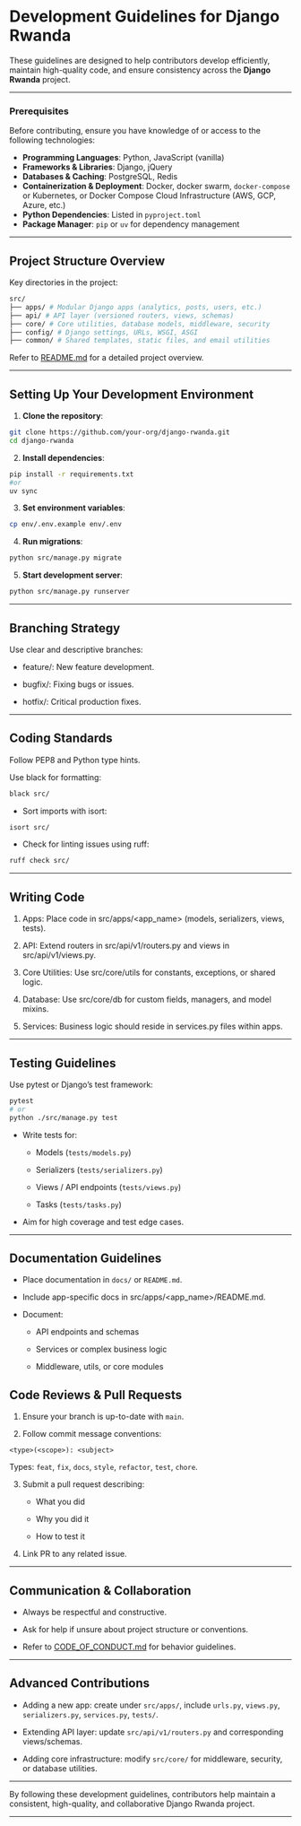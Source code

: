 # Development Guidelines for Django Rwanda

These guidelines are designed to help contributors develop efficiently, maintain high-quality code, and ensure consistency across the **Django Rwanda** project.

---

### Prerequisites

Before contributing, ensure you have knowledge of or access to the following technologies:

- **Programming Languages**: Python, JavaScript (vanilla)
- **Frameworks & Libraries**: Django, jQuery
- **Databases & Caching**: PostgreSQL, Redis
- **Containerization & Deployment**: Docker, docker swarm, `docker-compose` or Kubernetes, or Docker Compose Cloud Infrastructure (AWS, GCP, Azure, etc.)
- **Python Dependencies**: Listed in `pyproject.toml`
- **Package Manager**: `pip` or `uv` for dependency management


---

## Project Structure Overview

Key directories in the project:

```bash
src/
├── apps/ # Modular Django apps (analytics, posts, users, etc.)
├── api/ # API layer (versioned routers, views, schemas)
├── core/ # Core utilities, database models, middleware, security
├── config/ # Django settings, URLs, WSGI, ASGI
├── common/ # Shared templates, static files, and email utilities
```

Refer to [README.md](./README.md) for a detailed project overview.

---

## Setting Up Your Development Environment

1. **Clone the repository**:
```bash
git clone https://github.com/your-org/django-rwanda.git
cd django-rwanda
```
2. **Install dependencies**:

```bash
pip install -r requirements.txt  
#or
uv sync
```

3. **Set environment variables**:

```bash
cp env/.env.example env/.env  
```  
4. **Run migrations**:

```bash
python src/manage.py migrate
```
5. **Start development server**:

```bash
python src/manage.py runserver
```

---

## Branching Strategy

Use clear and descriptive branches:

- feature/<feature-name>: New feature development.

- bugfix/<bug-description>: Fixing bugs or issues.

- hotfix/<urgent-fix>: Critical production fixes.

---

## Coding Standards

Follow PEP8 and Python type hints.

Use black for formatting:

```bash
black src/
```
- Sort imports with isort:

```bash
isort src/
```
- Check for linting issues using ruff:

```bash
ruff check src/
```

---

## Writing Code

1. Apps: Place code in src/apps/<app_name> (models, serializers, views, tests).

2. API: Extend routers in src/api/v1/routers.py and views in src/api/v1/views.py.

3. Core Utilities: Use src/core/utils for constants, exceptions, or shared logic.

4. Database: Use src/core/db for custom fields, managers, and model mixins.

5. Services: Business logic should reside in services.py files within apps.

---

## Testing Guidelines
Use pytest or Django’s test framework:

```bash
pytest
# or
python ./src/manage.py test
```

- Write tests for:

    - Models (`tests/models.py`)

    - Serializers (`tests/serializers.py`)

    - Views / API endpoints (`tests/views.py`)

    - Tasks (`tests/tasks.py`)

- Aim for high coverage and test edge cases.

---

## Documentation Guidelines

- Place documentation in `docs/` or `README.md`.

- Include app-specific docs in src/apps/<app_name>/README.md.

- Document:

    - API endpoints and schemas

    - Services or complex business logic

    - Middleware, utils, or core modules

## Code Reviews & Pull Requests
1. Ensure your branch is up-to-date with `main`.

2. Follow commit message conventions:

```php-template
<type>(<scope>): <subject>
```
Types: `feat`, `fix`, `docs`, `style`, `refactor`, `test`, `chore`.

3. Submit a pull request describing:

   - What you did

   - Why you did it

   - How to test it

4. Link PR to any related issue.

---

## Communication & Collaboration

- Always be respectful and constructive.

- Ask for help if unsure about project structure or conventions.

- Refer to [CODE_OF_CONDUCT.md](./CODE_OF_CONDUCT.md) for behavior guidelines.

---

## Advanced Contributions

- Adding a new app: create under `src/apps/`, include `urls.py`, `views.py`, `serializers.py`, `services.py`, `tests/`.

- Extending API layer: update `src/api/v1/routers.py` and corresponding views/schemas.

- Adding core infrastructure: modify `src/core/` for middleware, security, or database utilities.

---

By following these development guidelines, contributors help maintain a consistent, high-quality, and collaborative Django Rwanda project.

---
